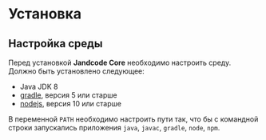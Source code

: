 
Установка
=========
 
Настройка среды
---------------

Перед установкой **Jandcode Core** необходимо настроить среду.
Должно быть установлено следующее:

* Java JDK 8
* [gradle](https://gradle.org/), версия 5 или старше
* [nodejs](https://nodejs.org), версия 10 или старше

В переменной `PATH` необходимо настроить пути так, что бы с командной строки
запускались приложения `java`, `javac`, `gradle`, `node`, `npm`.  

